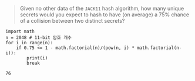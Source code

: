 > Given no other data of the `JACK11` hash algorithm, how many unique secrets would you expect to hash to have (on average) a 75% chance of a collision between two distinct secrets?
>

```
import math
n = 2048 # 11-bit 암호 개수
for i in range(n):
    if 0.75 <= 1 - math.factorial(n)/(pow(n, i) * math.factorial(n-i)):
        print(i)
        break
```

`76`